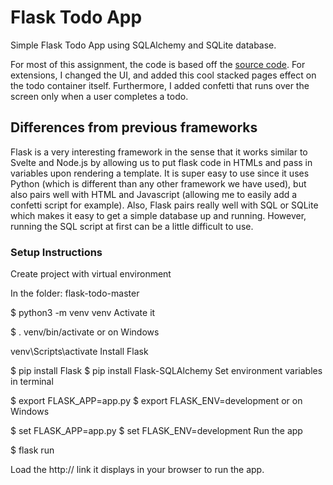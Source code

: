# Flask Todo App

Simple Flask Todo App using SQLAlchemy and SQLite database.

For most of this assignment, the code is based off the [source code](https://github.com/onurtacc/flask-todo-app). For extensions, I changed the UI, and added this cool stacked pages effect on the todo container itself. Furthermore, I added confetti that runs over the screen only when a user completes a todo.   

## Differences from previous frameworks
Flask is a very interesting framework in the sense that it works similar to Svelte and Node.js by allowing us to put flask code in HTMLs and pass in variables upon rendering a template. It is super easy to use since it uses Python (which is different than any other framework we have used), but also pairs well with HTML and Javascript (allowing me to easily add a confetti script for example). Also, Flask pairs really well with SQL or SQLite which makes it easy to get a simple database up and running. However, running the SQL script at first can be a little difficult to use. 

### Setup Instructions
Create project with virtual environment

In the folder: flask-todo-master

$ python3 -m venv venv
Activate it

$ . venv/bin/activate
or on Windows

venv\Scripts\activate
Install Flask

$ pip install Flask
$ pip install Flask-SQLAlchemy
Set environment variables in terminal

$ export FLASK_APP=app.py
$ export FLASK_ENV=development
or on Windows

$ set FLASK_APP=app.py
$ set FLASK_ENV=development
Run the app

$ flask run

Load the http:// link it displays in your browser to run the app. 
